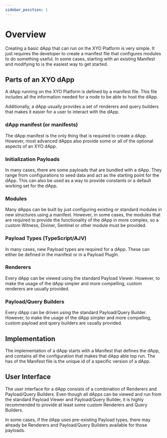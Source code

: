 ```yaml
---
sidebar_position: 1
---
```


# Overview

Creating a basic dApp that can run on the XYO Platform is very simple.  It just requires the developer to create a manifest file that configures modules to do something useful.
In some cases, starting with an existing Manifest and modifying to is the easiest way to get started.

## Parts of an XYO dApp

A dApp running on the XYO Platform is defined by a manifest file.  This file includes all the information needed for a node to be able to host the dApp.

Additionally, a dApp usually provides a set of renderers and query builders that makes it easier for a user to interact with the dApp.

### dApp manifest (or manifests)

The dApp manifest is the only thing that is required to create a dApp.  However, most advanced dApps also provide some or all of the optional aspects of an XYO dApp.

### Initialization Payloads

In many cases, there are some payloads that are bundled with a dApp.  They range from configurations to seed data and act as the starting point for the dApp.
This can also be used as a way to provide constants or a default working set for the dApp.

### Modules

Many dApps can be built by just configuring existing or standard modules in new structures using a manifest.  However, in some cases, the modules that are required to
provide the functionality of the dApp in more complex, so a custom Witness, Diviner, Sentinel or other module must be provided.

### Payload Types (TypeScript/AJV)

In many cases, new Payload types are required for a dApp.  These can either be defined in the manifest or in a Payload PlugIn.

### Renderers

Every dApp can be viewed using the standard Payload Viewer.  However, to make the usage of the dApp simpler and more compelling, custom renderers are usually provided.

### Payload/Query Builders

Every dApp can be driven using the standard Payload/Query Builder.  However, to make the usage of the dApp simpler and more compelling, custom payload and query builders are usually provided.

## Implementation

The implementation of a dApp starts with a Manifest that defines the dApp, and contains all the configuration that makes that dApp able top run.  The has of the Manifest file is the unique
id of a specific version of a dApp.

## User Interface

The user interface for a dApp consists of a combination of Renderers and Payload/Query Builders.  Even though all dApps can be viewed and run from the standard Payload Viewer
and Payload/Query Builder, it is highly recommended to provide at least some custom Renderers and Query Builders.

In some cases, if the dApp uses pre-existing Payload types, there may already be Renderers and Payload/Query Builders available for those payloads.
